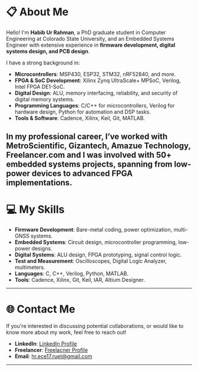 # 📋 **About Me**

Hello! I'm **Habib Ur Rahman**, a PhD graduate student in Computer Engineering at Colorado State University, and an Embedded Systems Engineer with extensive experience in **firmware development, digital systems design, and PCB design**. 

I have a strong background in:
- **Microcontrollers**: MSP430, ESP32, STM32, nRF52840, and more.
- **FPGA & SoC Development**: Xilinx Zynq UltraScale+ MPSoC, Verilog, Intel FPGA DE1-SoC.
- **Digital Design**: ALU, memory interfacing, reliability, and security of digital memory systems.
- **Programming Languages**: C/C++ for microcontrollers, Verilog for hardware design, Python for automation and DSP tasks.
- **Tools & Software**: Cadence, Xilinx, Keil, Git, MATLAB.

In my professional career, I’ve worked with **MetroScientific**, **Gizantech**, **Amazue Technology**, **Freelancer.com** and I was involved with 50+ embedded systems projects, spanning from low-power devices to advanced FPGA implementations.
---


# 💻 **My Skills**

- **Firmware Development**: Bare-metal coding, power optimization, multi-GNSS systems.
- **Embedded Systems**: Circuit design, microcontroller programming, low-power designs.
- **Digital Systems**: ALU design, FPGA prototyping, signal control logic.
- **Test and Measurement**: Oscilloscopes, Digital Logic Analyzer, multimeters.
- **Languages**: C, C++, Verilog, Python, MATLAB.
- **Tools**: Cadence, Xilinx, Git, Keil, IAR, Altium Designer.

---

# 🌐 **Contact Me**

If you're interested in discussing potential collaborations, or would like to know more about my work, feel free to reach out!

- **LinkedIn**: [LinkedIn Profile](https://www.linkedin.com/in/habib-ur-rahman-41699a17a/)
- **Freelancer**: [Freelacner Profile](https://www.my.freelancer.com/u/Habibece17ruet)
- **Email**: hr.ece17.ruet@gmail.com

---
